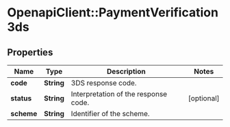 # OpenapiClient::PaymentVerification3ds

## Properties
Name | Type | Description | Notes
------------ | ------------- | ------------- | -------------
**code** | **String** | 3DS response code. | 
**status** | **String** | Interpretation of the response code. | [optional] 
**scheme** | **String** | Identifier of the scheme. | 


